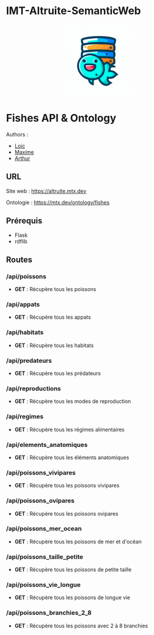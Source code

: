 # IMT-Altruite-SemanticWeb

<div style="display: flex; justify-content: center;">
  <img src="src/img/logo.jpg" alt="Logo" style="max-width: 200px; max-height: 200px;">
</div>

# Fishes API & Ontology

Authors :
- [Loic](https://github.com/lpi-code)
- [Maxime](https://github.com/nobozor)
- [Arthur](https://github.com/arthurmtx)

## URL

Site web : https://altruite.mtx.dev

Ontologie : https://mtx.dev/ontology/fishes

## Prérequis

- Flask
- rdflib

## Routes

### /api/poissons

- **GET** : Récupère tous les poissons

### /api/appats

- **GET** : Récupère tous les appats

### /api/habitats

- **GET** : Récupère tous les habitats

### /api/predateurs

- **GET** : Récupère tous les prédateurs

### /api/reproductions

- **GET** : Récupère tous les modes de reproduction

### /api/regimes

- **GET** : Récupère tous les régimes alimentaires

### /api/elements_anatomiques

- **GET** : Récupère tous les éléments anatomiques

### /api/poissons_vivipares

- **GET** : Récupère tous les poissons vivipares

### /api/poissons_ovipares

- **GET** : Récupère tous les poissons ovipares

### /api/poissons_mer_ocean

- **GET** : Récupère tous les poissons de mer et d'océan

### /api/poissons_taille_petite

- **GET** : Récupère tous les poissons de petite taille

### /api/poissons_vie_longue

- **GET** : Récupère tous les poissons de longue vie

### /api/poissons_branchies_2_8

- **GET** : Récupère tous les poissons avec 2 à 8 branchies